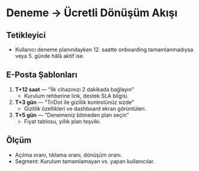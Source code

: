 # Deneme → Ücretli Dönüşüm Akışı

## Tetikleyici
- Kullanıcı deneme planındayken 12. saatte onboarding tamamlanmadıysa veya 5. günde hâlâ aktif ise.

## E-Posta Şablonları
1. **T+12 saat** — "İlk cihazınızı 2 dakikada bağlayın"
   - Kurulum rehberine link, destek SLA bilgisi.
2. **T+3 gün** — "TriDot ile gizlilik kontrolünüz sizde"
   - Gizlilik özellikleri ve dashboard ekran görüntüleri.
3. **T+5 gün** — "Denemeniz bitmeden plan seçin"
   - Fiyat tablosu, yıllık plan teşviki.

## Ölçüm
- Açılma oranı, tıklama oranı, dönüşüm oranı.
- Segment: Kurulum tamamlamayan vs. yapan kullanıcılar.
